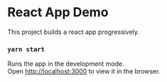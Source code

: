# React App Demo

This project builds a react app progressively.

### `yarn start`

Runs the app in the development mode.\
Open [http://localhost:3000](http://localhost:3000) to view it in the browser.
